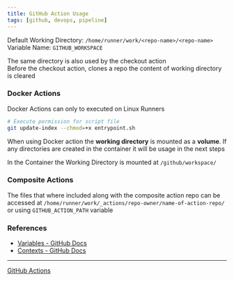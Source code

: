 ```yaml
---
title: GitHub Action Usage
tags: [github, devops, pipeline]
---
```


Default Working Directory: `/home/runner/work/<repo-name>/<repo-name>`  
Variable Name: `GITHUB_WORKSPACE`  

The same directory is also used by the checkout action  
Before the checkout action, clones a repo the content of working directory is cleared   

### Docker Actions

Docker Actions can only to executed on Linux Runners  

```bash
# Execute permission for script file
git update-index --chmod=+x entrypoint.sh
```

When using Docker action the **working directory** is mounted as a **volume**. If any directories are created in the container it will be usage in the next steps  

In the Container the Working Directory is mounted at `/github/workspace/`

### Composite Actions

The files that where included along with the composite action repo can be accessed at `/home/runner/work/_actions/repo-owner/name-of-action-repo/` or using `GITHUB_ACTION_PATH` variable

### References

- [Variables - GitHub Docs](https://docs.github.com/en/actions/learn-github-actions/variables)
- [Contexts - GitHub Docs](https://docs.github.com/en/actions/learn-github-actions/contexts#context-availability)

---

[GitHub Actions](GitHub%20Actions.md)